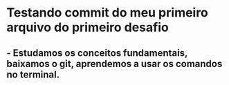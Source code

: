 #  Testando commit do meu primeiro arquivo do primeiro desafio
## - Estudamos os conceitos fundamentais, baixamos o git, aprendemos a usar os comandos no terminal.

